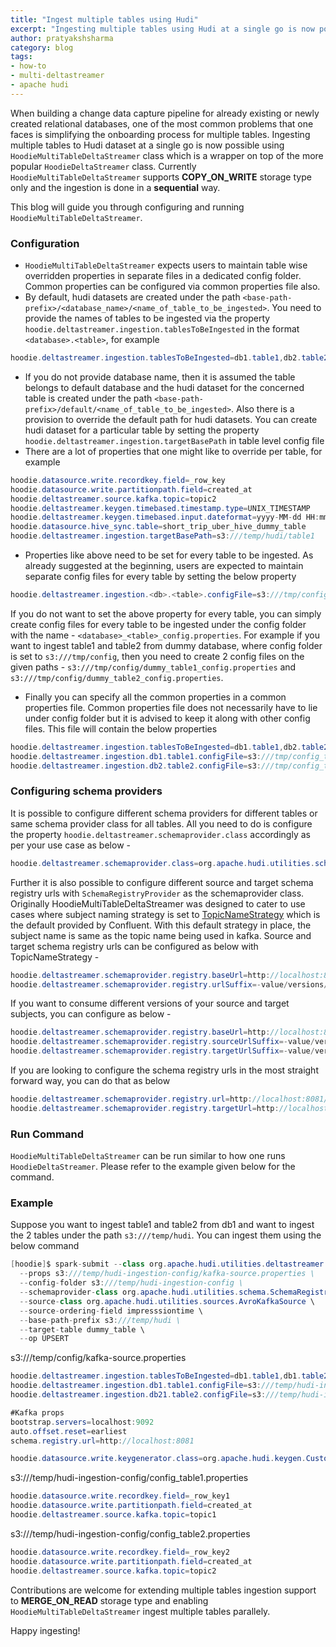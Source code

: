 ```yaml
---
title: "Ingest multiple tables using Hudi"
excerpt: "Ingesting multiple tables using Hudi at a single go is now possible. This blog gives a detailed explanation of how to achieve the same using `HoodieMultiTableDeltaStreamer.java`"
author: pratyakshsharma
category: blog
tags:
- how-to
- multi-deltastreamer
- apache hudi
---
```


When building a change data capture pipeline for already existing or newly created relational databases, one of the most common problems that one faces is simplifying the onboarding process for multiple tables. Ingesting multiple tables to Hudi dataset at a single go is now possible using `HoodieMultiTableDeltaStreamer` class which is a wrapper on top of the more popular `HoodieDeltaStreamer` class. Currently `HoodieMultiTableDeltaStreamer` supports **COPY_ON_WRITE** storage type only and the ingestion is done in a **sequential** way.
<!--truncate-->
This blog will guide you through configuring and running `HoodieMultiTableDeltaStreamer`.

### Configuration

 - `HoodieMultiTableDeltaStreamer` expects users to maintain table wise overridden properties in separate files in a dedicated config folder. Common properties can be configured via common properties file also.
 - By default, hudi datasets are created under the path `<base-path-prefix>/<database_name>/<name_of_table_to_be_ingested>`. You need to provide the names of tables to be ingested via the property `hoodie.deltastreamer.ingestion.tablesToBeIngested` in the format `<database>.<table>`, for example 
 
```java
hoodie.deltastreamer.ingestion.tablesToBeIngested=db1.table1,db2.table2
``` 
 
 - If you do not provide database name, then it is assumed the table belongs to default database and the hudi dataset for the concerned table is created under the path `<base-path-prefix>/default/<name_of_table_to_be_ingested>`. Also there is a provision to override the default path for hudi datasets. You can create hudi dataset for a particular table by setting the property `hoodie.deltastreamer.ingestion.targetBasePath` in table level config file
 - There are a lot of properties that one might like to override per table, for example
 
```java
hoodie.datasource.write.recordkey.field=_row_key
hoodie.datasource.write.partitionpath.field=created_at
hoodie.deltastreamer.source.kafka.topic=topic2
hoodie.deltastreamer.keygen.timebased.timestamp.type=UNIX_TIMESTAMP
hoodie.deltastreamer.keygen.timebased.input.dateformat=yyyy-MM-dd HH:mm:ss.S
hoodie.datasource.hive_sync.table=short_trip_uber_hive_dummy_table
hoodie.deltastreamer.ingestion.targetBasePath=s3:///temp/hudi/table1
```  
 
 - Properties like above need to be set for every table to be ingested. As already suggested at the beginning, users are expected to maintain separate config files for every table by setting the below property
 
```java
hoodie.deltastreamer.ingestion.<db>.<table>.configFile=s3:///tmp/config/config1.properties
``` 

If you do not want to set the above property for every table, you can simply create config files for every table to be ingested under the config folder with the name - `<database>_<table>_config.properties`. For example if you want to ingest table1 and table2 from dummy database, where config folder is set to `s3:///tmp/config`, then you need to create 2 config files on the given paths - `s3:///tmp/config/dummy_table1_config.properties` and `s3:///tmp/config/dummy_table2_config.properties`.

 - Finally you can specify all the common properties in a common properties file. Common properties file does not necessarily have to lie under config folder but it is advised to keep it along with other config files. This file will contain the below properties
 
```java
hoodie.deltastreamer.ingestion.tablesToBeIngested=db1.table1,db2.table2
hoodie.deltastreamer.ingestion.db1.table1.configFile=s3:///tmp/config_table1.properties
hoodie.deltastreamer.ingestion.db2.table2.configFile=s3:///tmp/config_table2.properties
``` 

### Configuring schema providers

It is possible to configure different schema providers for different tables or same schema provider class for all tables. All you need to do is configure the property `hoodie.deltastreamer.schemaprovider.class` accordingly as per your use case as below - 

```java
hoodie.deltastreamer.schemaprovider.class=org.apache.hudi.utilities.schema.FilebasedSchemaProvider
```

Further it is also possible to configure different source and target schema registry urls with `SchemaRegistryProvider` as the schemaprovider class. Originally HoodieMultiTableDeltaStreamer was designed to cater to use cases where subject naming strategy is set to [TopicNameStrategy](https://docs.confluent.io/platform/current/schema-registry/serdes-develop/index.html#subject-name-strategy) which is the default provided by Confluent. 
With this default strategy in place, the subject name is same as the topic name being used in kafka. Source and target schema registry urls can be configured as below with TopicNameStrategy - 

```java
hoodie.deltastreamer.schemaprovider.registry.baseUrl=http://localhost:8081/subjects/
hoodie.deltastreamer.schemaprovider.registry.urlSuffix=-value/versions/latest
```

If you want to consume different versions of your source and target subjects, you can configure as below - 

```java
hoodie.deltastreamer.schemaprovider.registry.baseUrl=http://localhost:8081/subjects/
hoodie.deltastreamer.schemaprovider.registry.sourceUrlSuffix=-value/versions/latest
hoodie.deltastreamer.schemaprovider.registry.targetUrlSuffix=-value/versions/1
```

If you are looking to configure the schema registry urls in the most straight forward way, you can do that as below

```java
hoodie.deltastreamer.schemaprovider.registry.url=http://localhost:8081/subjects/random-value/versions/latest
hoodie.deltastreamer.schemaprovider.registry.targetUrl=http://localhost:8081/subjects/random-value/versions/latest
```

### Run Command

`HoodieMultiTableDeltaStreamer` can be run similar to how one runs `HoodieDeltaStreamer`. Please refer to the example given below for the command. 


### Example

Suppose you want to ingest table1 and table2 from db1 and want to ingest the 2 tables under the path `s3:///temp/hudi`. You can ingest them using the below command

```java
[hoodie]$ spark-submit --class org.apache.hudi.utilities.deltastreamer.HoodieMultiTableDeltaStreamer `ls packaging/hudi-utilities-bundle/target/hudi-utilities-bundle-*.jar` \
  --props s3:///temp/hudi-ingestion-config/kafka-source.properties \
  --config-folder s3:///temp/hudi-ingestion-config \
  --schemaprovider-class org.apache.hudi.utilities.schema.SchemaRegistryProvider \
  --source-class org.apache.hudi.utilities.sources.AvroKafkaSource \
  --source-ordering-field impresssiontime \
  --base-path-prefix s3:///temp/hudi \ 
  --target-table dummy_table \
  --op UPSERT
```

s3:///temp/config/kafka-source.properties

```java
hoodie.deltastreamer.ingestion.tablesToBeIngested=db1.table1,db1.table2
hoodie.deltastreamer.ingestion.db1.table1.configFile=s3:///temp/hudi-ingestion-config/config_table1.properties
hoodie.deltastreamer.ingestion.db21.table2.configFile=s3:///temp/hudi-ingestion-config/config_table2.properties

#Kafka props
bootstrap.servers=localhost:9092
auto.offset.reset=earliest
schema.registry.url=http://localhost:8081

hoodie.datasource.write.keygenerator.class=org.apache.hudi.keygen.CustomKeyGenerator
```

s3:///temp/hudi-ingestion-config/config_table1.properties

```java
hoodie.datasource.write.recordkey.field=_row_key1
hoodie.datasource.write.partitionpath.field=created_at
hoodie.deltastreamer.source.kafka.topic=topic1
```

s3:///temp/hudi-ingestion-config/config_table2.properties

```java
hoodie.datasource.write.recordkey.field=_row_key2
hoodie.datasource.write.partitionpath.field=created_at
hoodie.deltastreamer.source.kafka.topic=topic2
```

Contributions are welcome for extending multiple tables ingestion support to **MERGE_ON_READ** storage type and enabling `HoodieMultiTableDeltaStreamer` ingest multiple tables parallely. 

Happy ingesting! 